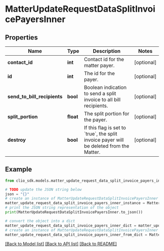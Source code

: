 # MatterUpdateRequestDataSplitInvoicePayersInner


## Properties

Name | Type | Description | Notes
------------ | ------------- | ------------- | -------------
**contact_id** | **int** | Contact id for the matter payer. | [optional] 
**id** | **int** | The id for the payer. | [optional] 
**send_to_bill_recipients** | **bool** | Boolean indication to send a split invoice to all bill recipients. | [optional] 
**split_portion** | **float** | The split portion for the payer. | [optional] 
**destroy** | **bool** | If this flag is set to &#x60;true&#x60;, the split invoice payer will be deleted from the Matter. | [optional] 

## Example

```python
from clio_sdk.models.matter_update_request_data_split_invoice_payers_inner import MatterUpdateRequestDataSplitInvoicePayersInner

# TODO update the JSON string below
json = "{}"
# create an instance of MatterUpdateRequestDataSplitInvoicePayersInner from a JSON string
matter_update_request_data_split_invoice_payers_inner_instance = MatterUpdateRequestDataSplitInvoicePayersInner.from_json(json)
# print the JSON string representation of the object
print(MatterUpdateRequestDataSplitInvoicePayersInner.to_json())

# convert the object into a dict
matter_update_request_data_split_invoice_payers_inner_dict = matter_update_request_data_split_invoice_payers_inner_instance.to_dict()
# create an instance of MatterUpdateRequestDataSplitInvoicePayersInner from a dict
matter_update_request_data_split_invoice_payers_inner_from_dict = MatterUpdateRequestDataSplitInvoicePayersInner.from_dict(matter_update_request_data_split_invoice_payers_inner_dict)
```
[[Back to Model list]](../README.md#documentation-for-models) [[Back to API list]](../README.md#documentation-for-api-endpoints) [[Back to README]](../README.md)


